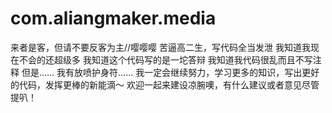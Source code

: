 # com.aliangmaker.media
来者是客，但请不要反客为主//嘤嘤嘤
苦逼高二生，写代码全当发泄
我知道我现在不会的还超级多
我知道这个代码写的是一坨答辩
我知道我代码很乱而且不写注释
但是……
我有放喷护身符……
我一定会继续努力，学习更多的知识，写出更好的代码，发挥更棒的新能滴～
欢迎一起来建设凉腕噢，有什么建议或者意见尽管提叭！
